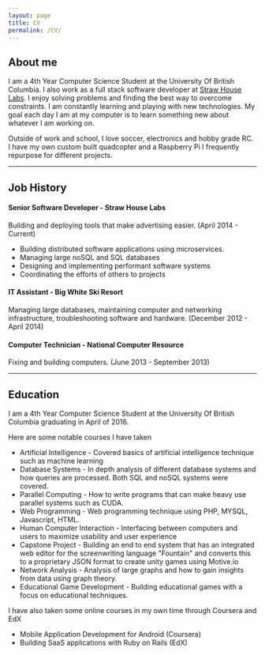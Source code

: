 ```yaml
---
layout: page
title: CV
permalink: /CV/
---
```


## About me

I am a 4th Year Computer Science Student at the University Of British Columbia. 
I also work as a full stack software developer at [Straw House Labs](http://strawhouselabs.com). 
I enjoy solving problems and finding the best way to overcome constraints. 
I am constantly learning and playing with new technologies. 
My goal each day I am at my computer is to learn something new about whatever I am working on.

Outside of work and school, I love soccer, electronics and hobby grade RC. I have my own custom built 
quadcopter and a Raspberry Pi I frequently repurpose for different projects.

---

## Job History

#### Senior Software Developer - Straw House Labs

Building and deploying tools that make advertising easier. (April 2014 - Current)
* Building distributed software applications using microservices.
* Managing large noSQL and SQL databases
* Designing and implementing performant software systems 
* Coordinating the efforts of others to projects


#### IT Assistant - Big White Ski Resort

Managing large databases, maintaining computer and networking infrastructure, troubleshooting software and hardware. (December 2012 - April 2014)

#### Computer Technician - National Computer Resource

Fixing and building computers. (June 2013 - September 2013)

---

## Education

I am a 4th Year Computer Science Student at the University Of British Columbia graduating in April of 2016.

Here are some notable courses I have taken

* Artificial Intelligence - Covered basics of artificial intelligence technique such as machine learning 
* Database Systems - In depth analysis of different database systems and how queries are processed. Both SQL and noSQL systems were covered.
* Parallel Computing - How to write programs that can make heavy use parallel systems such as CUDA.
* Web Programming - Web programming technique using PHP, MYSQL, Javascript, HTML.
* Human Computer Interaction - Interfacing between computers and users to maximize usability and user experience 
* Capstone Project - Building an end to end system that has an integrated web editor for the screenwriting language "Fountain" and converts this to a proprietary JSON format to create unity games using Motive.io
* Network Analysis - Analysis of large graphs and how to gain insights from data using graph theory.
* Educational Game Development - Building educational games with a focus on educational techniques.

I have also taken some online courses in my own time through Coursera and EdX

* Mobile Application Development for Android (Coursera)
* Building SaaS applications with Ruby on Rails (EdX)

